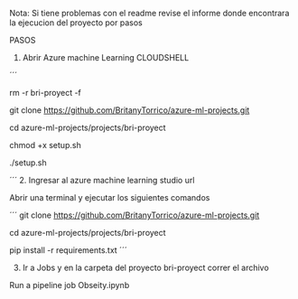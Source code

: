 Nota: Si tiene problemas con el readme revise el informe donde encontrara la ejecucion del proyecto por pasos 

PASOS

1. Abrir Azure machine Learning CLOUDSHELL

´´´

rm -r bri-proyect -f

git clone https://github.com/BritanyTorrico/azure-ml-projects.git

cd azure-ml-projects/projects/bri-proyect

chmod +x setup.sh

./setup.sh

´´´
2. Ingresar al azure machine learning studio url

Abrir una terminal y ejecutar los siguientes comandos

´´´
git clone https://github.com/BritanyTorrico/azure-ml-projects.git

cd azure-ml-projects/projects/bri-proyect

pip install -r requirements.txt
´´´

3. Ir a Jobs y en la carpeta del proyecto bri-proyect correr el archivo 

Run a pipeline job Obseity.ipynb
